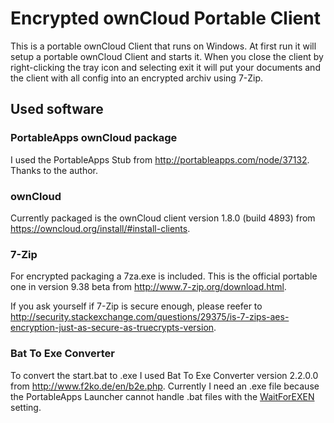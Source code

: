 # Encrypted ownCloud Portable Client

This is a portable ownCloud Client that runs on Windows.
At first run it will setup a portable ownCloud Client and starts it.
When you close the client by right-clicking the tray icon and selecting exit it
will put your documents and the client with all config into an encrypted archiv
using 7-Zip.

## Used software

### PortableApps ownCloud package
I used the PortableApps Stub from http://portableapps.com/node/37132. Thanks to the author.

### ownCloud
Currently packaged is the ownCloud client version 1.8.0 (build 4893) from https://owncloud.org/install/#install-clients.

### 7-Zip
For encrypted packaging a 7za.exe is included. This is the official portable one in version 9.38 beta from http://www.7-zip.org/download.html.

If you ask yourself if 7-Zip is secure enough, please reefer to http://security.stackexchange.com/questions/29375/is-7-zips-aes-encryption-just-as-secure-as-truecrypts-version.

### Bat To Exe Converter
To convert the start.bat to .exe I used Bat To Exe Converter version 2.2.0.0 from http://www.f2ko.de/en/b2e.php.
Currently I need an .exe file because the PortableApps Launcher cannot handle .bat files with the [WaitForEXEN](http://portableapps.com/manuals/PortableApps.comLauncher/ref/launcher.ini/launch.html#waitforexen) setting.
